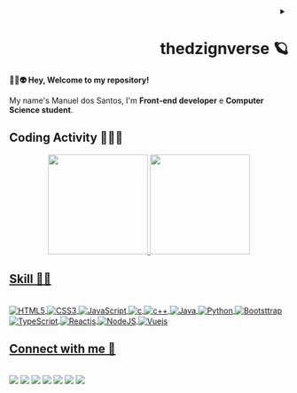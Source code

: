 
<details  align="right" >
	<summary><h1>thedzignverse 🪐</h1></summary>
<em>"It's not the programming language that defines the programmer, but its logic..."</em>
</details>

<b align="left">
🖖🏾👽 Hey, Welcome to my repository!</b>
	
My name's Manuel dos Santos,
I'm <strong>Front-end developer</strong> e <strong>Computer Science student</strong>.


##


## Coding Activity 👨🏾‍💻
<div align="center">
  <a href="https://github.com/dzign47">
  <img height="180em"  src="https://github-readme-stats.vercel.app/api?username=dzign47&show_icons=true&theme=tokyonight&include_all_commits=true&count_private=true"/>
  <img height="180em" src="https://github-readme-stats.vercel.app/api/top-langs/?username=dzign47&layout=compact&langs_count=7&theme=tokyonight"/>
</div>
	

	
	
## Skill 🤹🏾
 <div style="display: inline_block"><br>
<img align="center" alt="HTML5"  src="https://img.icons8.com/color/48/undefined/html-5--v1.png">
  <img align="center" alt="CSS3" src="https://img.icons8.com/color/48/undefined/css3.png">	  
  <img align="center" alt="JavaScript"  src="https://img.icons8.com/fluency/48/undefined/javascript.png">
  <img align="center" alt="c"  src="https://img.icons8.com/color/48/undefined/c-programming.png">
<img align="center" alt="c++"  src="https://img.icons8.com/color/48/undefined/c-plus-plus-logo.png">
<img align="center" alt="Java" src="https://img.icons8.com/color/48/undefined/java-coffee-cup-logo--v1.png"> 
 <img align="center" alt="Python"  src="https://img.icons8.com/color/48/undefined/python--v1.png">
<img align="center" alt="Bootsttrap" src="https://img.icons8.com/color/48/undefined/bootstrap.png">
<img align="center" alt="TypeScript"  src="https://img.icons8.com/color/48/undefined/typescript.png">
 <img align="center" alt="Reactjs"  src="https://img.icons8.com/color/48/undefined/react-native.png">
 <img align="center" alt="NodeJS"  src="https://img.icons8.com/color/48/undefined/nodejs.png">
 <img align="center" alt="Vuejs"   src="https://img.icons8.com/color/48/undefined/vue-js.png">
</div>

	 	  
  	


## Connect with me 🔗
<div style="display: inline_block"><br>
<a href="https://www.linkedin.com/in/dzign47" target="_blank"><img src="https://img.icons8.com/fluency/48/undefined/linkedin.png" target="_blank"></a>
<a href="https://instagram.com/dzign47" target="_blank"><img src="https://img.icons8.com/fluency/48/undefined/instagram-new.png" target="_blank"></a>
<a href="https://www.twitter.com/dzign47" target="_blank"><img src="https://img.icons8.com/color/48/undefined/twitter-squared.png" target="_blank"></a>
<a href="https://www.facebook.com/dzign47" target="_blank"><img src="https://img.icons8.com/fluency/48/undefined/facebook.png" target="_blank"></a>
<a href="https://www.tiktok.com/@dzign47" target="_blank"><img src="https://img.icons8.com/color/48/undefined/tiktok--v1.png" target="_blank"></a>	
<a href="#" target="_blank"><img src="https://img.icons8.com/fluency/48/undefined/discord-logo.png" target="_blank"></a> 
<a href = "mailto:manuelds@outlook.pt"><img src="https://img.icons8.com/fluency/48/undefined/secured-letter.png" target="_blank"></a>
</div>
